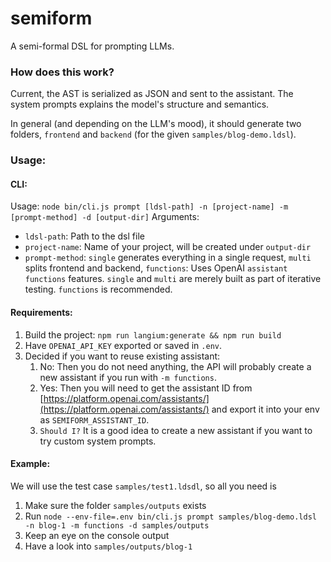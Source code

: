 semiform
===

A semi-formal DSL for prompting LLMs.

### How does this work?
Current, the AST is serialized as JSON and sent to the assistant.
The system prompts explains the model's structure and semantics.

In general (and depending on the LLM's mood), it should generate two folders, `frontend` and `backend` (for the given `samples/blog-demo.ldsl`).

### Usage:

#### CLI:
Usage: `node bin/cli.js prompt [ldsl-path] -n [project-name] -m [prompt-method] -d [output-dir]`
Arguments:
- `ldsl-path`: Path to the dsl file
- `project-name`: Name of your project, will be created under `output-dir`
- `prompt-method`: `single` generates everything in a single request, `multi` splits frontend and backend, `functions`: Uses OpenAI `assistant functions` features. `single` and `multi` are merely built as part of iterative testing. `functions` is recommended.


#### Requirements:
1. Build the project: `npm run langium:generate && npm run build`
2. Have `OPENAI_API_KEY` exported or saved in `.env`.
3. Decided if you want to reuse existing assistant:
    1. No: Then you do not need anything, the API will probably create a new assistant if you run with `-m functions`.
    2. Yes: Then you will need to get the assistant ID from [https://platform.openai.com/assistants/](https://platform.openai.com/assistants/) and export it into your env as `SEMIFORM_ASSISTANT_ID`.
    3. `Should I?` It is a good idea to create a new assistant if you want to try custom system prompts.

#### Example:
We will use the test case `samples/test1.ldsdl`, so all you need is
1. Make sure the folder `samples/outputs` exists
2. Run `node --env-file=.env bin/cli.js prompt samples/blog-demo.ldsl -n blog-1 -m functions -d samples/outputs`
4. Keep an eye on the console output
5. Have a look into `samples/outputs/blog-1`
